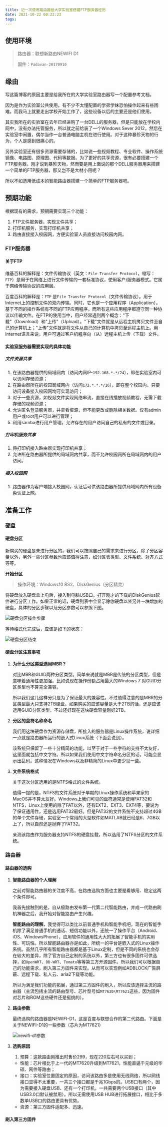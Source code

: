 ```yaml
---
title: 记一次使用路由器给大学实验室搭建FTP服务器经历
date: 2021-10-22 00:22:23
tags:
---
```


## 使用环境

> 路由器：联想新路由NEWIFI D1
>
> 固件：`Padavan-20170910`



## 缘由

写这篇博客的原因主要是给我所在的大学实验室路由器写一个配置参考文档。

因为是作为实验室公共使用，有不少不太懂配置的学弟学妹恐怕操作起来有些困难。而我马上就要走出学校开始工作了，这些设备以后的主要还是他们使用。

其实我所在的实验室在去年已经进购了一台DELL的服务器，但是只能放在学校内网中，没有办法托管服务，所以就之前给装了一个Windows Sever 2012，然后在实验室中闲置，偶尔当作一台普通电脑主机在进行使用。对于这种暴殄天物的行为，个人是感到很痛心的。

另外实验室还有很多资源需要存储的，比如说一些视频教程、专业软件、操作系统镜像、电路图、原理图、代码等数据。为了更好的共享资源，很有必要搭建一个FTP服务器。刚才说到暴殄天物，然而要是用上面说的那个DELL服务器用来搭建一个简单的FTP服务器，那又岂不是大材小用呢？

所以不如选用低成本的智能路由器搭建一个简单的FTP服务器吧。

## 预期功能

根据现有的需求，预期需要实现三个功能：

1. FTP文件服务器，实现文件共享；
2. 打印机服务，实现打印机共享；
3. 路由直接接入校园网，方便实验室人员直接访问校园内网。

### FTP服务器

#### 关于FTP

维基百科的解释是：文件传输协议（英文：`File Transfer Protocol`，缩写：`FTP`）是用于在网络上进行文件传输的一套标准协议，使用客户/服务器模式。它属于网络传输协议的应用层。

百度百科的解释是：`FTP` 是`File Transfer Protocol`（文件传输协议）。用于Internet上的控制文件的双向传输。同时，它也是一个应用程序（Application）。基于不同的操作系统有不同的FTP应用程序，而所有这些应用程序都遵守同一种协议以传输文件。在FTP的使用当中，用户经常遇到两个概念："下载"（Download）和"上传"（Upload）。"下载"文件就是从远程主机拷贝文件至自己的计算机上；"上传"文件就是将文件从自己的计算机中拷贝至远程主机上。用Internet语言来说，用户可通过客户机程序向（从）远程主机上传（下载）文件。

#### 实验室服务器需要实现的具体功能

##### 文件资源共享

1. 在该路由器提供的局域网内（访问内网IP-`192.168.*.*/24`），即在实验室内可以访问存储资源；
2. 在路由器所在的校园局域网内（访问`172.*.*.*/16`），即在整个校园内，只要访问设备接入校园网均可实现访问；
3. 对于一些资源，如视频文件实现网络串流，直接在线播放视频教程，无需下载存储的视频资源；
4. 允许匿名登录服务器，并查看资源，但不能更改或删除相关数据。仅有admin用户或root用户可以进行管理；
5. 利用samba进行用户管理，允许存在的用户访问自己的私有的文件或目录。

##### 打印机服务共享

1. 将打印机接入路由器实现打印机共享；
2. 允许所在路由器所提供的局域网内共享，而不允许校园网所在局域网内的用户访问。

##### 接入校园网

1. 路由器作为客户端接入校园网，认证后可供该路由器所提供局域网内所有设备免认证上网。

## 准备工作

### 硬盘

#### 硬盘分区

新购买的硬盘是未进行分区的，我们可以按照自己的需求来进行分区，除了分区容量以外，另外一些分区参数也应该值得注意，如分区表类型、文件系统、对齐方式等等。

**开始分区**

> 操作环境：Windows10 RS2、DiskGenius（分区精灵）

将硬盘放入硬盘盒上电后，接入到电脑USB口。打开刚才的下载的DiskGenius软件进行分区工作。如果正常的话，硬盘列表中会显示除你硬盘以外另外一块增加的硬盘，具体的分区步骤以及分区参数可以参照下图。

![硬盘分区操作步骤](/Users/leowoo/Projects/imleowoo.github.io/source/images/ftp-disk-genius.png)

等待格式化完成后，应该是如下的状态：

![硬盘分区结束](/Users/leowoo/Projects/imleowoo.github.io/source/images/ftp-disk-genius-done.png)

#### 硬盘分区注意事项

1. **为什么分区类型选用MBR？**

   对比MBR和GUID两种分区类型。简单来说就是MBR是传统的分区类型，但是意味着通用性更加强。比如说现在操作份额占用最大的Windows 7 对GUID分区类型也不算完全兼容。

   所以我们这儿这样分只是为了保证最大的兼容性。不过值得注意的是MBR的分区类型最大只支持2TB硬盘，如果购买的应该容量是大于2TB的话，还是应该选用GUID分区类型，不过还好现在这块硬盘容量刚好2TB。

2. **分区的盘符名称命名**

   我们用这块硬盘作为资源存储盘，所接入的服务器是Linux操作系统，说详细一点就是路由器所运行的嵌入式Linux系统（下面会说到）。

   该系统只保留了一些十分精简的功能，以至于对于一些字符的支持不太友好，这里面就包括中文字符。所以如果我们使用中文字符命名分区的话，可能会显示出乱码。这种情况在Windows以及非精简的Linux中更少见一些。

3. **文件系统格式**

   关于这次分区选用的是NTFS格式的文件系统。

   值得一提的是，NTFS的文件系统对于早期的Linux操作系统和苹果家的MacOS并不算太友好。Windows上我们可见的盘符通常是使用FAT32和NTFS，Linux上使用的除了FAT以外，还有EXT2、EXT3、EXT4等，要说为了保证通用性，还是选用FAT32最好。但是FAT32的文件系统不支持超过4GB的单个文件存储，实验室一个常用的大型软件如MATLAB就已经是6、7GB以上了，所以自然还是抛弃了FAT32。

   亲测该路由作为服务器支持NTFS的硬盘挂载，所以选用了NTFS分区的文件系统。

### 路由器

#### 路由器的选购

1. **智能路由器的个人理解**

   之前对智能路由器的关注度不高，在路由选购方面也主要是看够用、稳定这两个条件即可。

   我首先接触到的是，自从极路由发布第一代第二代智能路由，并成一代路由刷机神器之后，我开始对智能路由产生兴趣。

   **智能路由的理解**，我觉得可以类比以前普通手机和智能手机吧。现在的智能手机除了满足普通手机的通话、短信功能以外，还统一了操作平台（Android、iOS、WindowsPhone），应用软件的通用性大大的拓展了智能手机的实用性、可玩性。所以智能路由器亦是如此，所统一的平台是嵌入式的Linux操作系统。虽然几乎所有智能路由器都是基于Linux定制，但是不同的系统也会存在较大的差异，除了官方自己定制的系统以外，第三方也有很多固件可供选择，如`OpenWRT`、`DD-WRT`、`Tomato`等等第三方开源固件。所以我们可以根据自己的功能需求，刷入第三方固件来实现。从而可以实现例如ADBLOCK广告屏蔽、远程下载、私人云、aria2下载等功能。

   所以为满足我们功能的拓展，通过第三方固件的刷入，所以应该选择主流的路由器（主流包括主流的路由型号、芯片型号如`MT7620\MT7621`这些，因为固件对芯片和ROM这些硬件还是挺挑的）。

2. **路由参数**

   最终选购的路由器是NEWIFI-D1，这是百度与联想合作的第二代路由。下面是关于NEWIFI-D1的一些参数（芯片为MT7621）

   ![newifi-d1参数](/Users/leowoo/Projects/imleowoo.github.io/source/images/ftp-newifi-d1-specification.png)

3. **选购原因**

   1. 预算：这款路由刚推出时售价299，现在220左右可以买到；
   - 性能：芯片相比于上一代的MT7620升级到MT7621，性能直逼千元级的华硕、网件等路由；
   - 接口：实验室位置固定的原因，访问该路由多是使用无线网络，所以网线接口显得不太重要，一共三个接口都是千兆1Gbps的。USB口有两个，因为需要接入硬盘USB、还有一个打印机，一共需要两个USB接口（其中USB3.0口默认被禁用）。所以无需使用USB HUB进行拓展接口，相比于多数单USB口的路由更具有优势。
   - 资源：第三方固件适配多、迅速。

#### 刷入第三方固件



